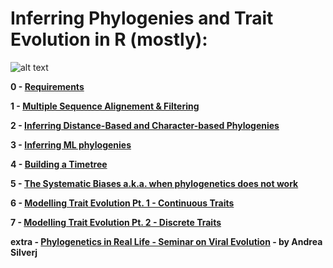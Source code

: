 # Inferring Phylogenies and Trait Evolution in R (mostly):

![alt text](https://evolution.berkeley.edu/wp-content/uploads/2021/11/YAH_eurayotes_05_YAH_eurayotes.png)

**0 - [Requirements](https://github.com/for-giobbe/Rphy/blob/main/markdowns/0.md)**

**1 - [Multiple Sequence Alignement & Filtering](https://github.com/for-giobbe/Rphy/blob/main/markdowns/1.md)**

**2 - [Inferring Distance-Based and Character-based Phylogenies](https://github.com/for-giobbe/Rphy/blob/main/markdowns/2.md)**

**3 - [Inferring ML phylogenies](https://github.com/for-giobbe/Rphy/blob/main/markdowns/3.md)**

**4 - [Building a Timetree](https://github.com/for-giobbe/Rphy/blob/main/markdowns/4.md)**

**5 - [The Systematic Biases a.k.a. when phylogenetics does not work](https://github.com/for-giobbe/Rphy/blob/main/markdowns/5.md)**

**6 - [Modelling Trait Evolution Pt. 1 - Continuous Traits](https://github.com/for-giobbe/Rphy/blob/main/markdowns/6.md)**

**7 - [Modelling Trait Evolution Pt. 2 - Discrete Traits ](https://github.com/for-giobbe/Rphy/blob/main/markdowns/7.md)**

**extra - [Phylogenetics in Real Life - Seminar on Viral Evolution]() - by Andrea Silverj**

